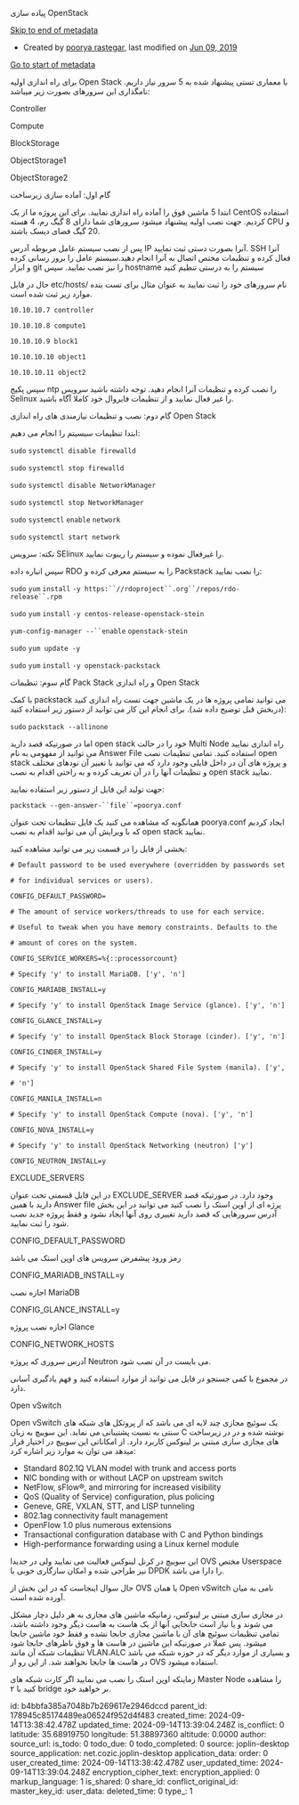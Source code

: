 پیاده سازی OpenStack

[Skip to end of metadata](https://wiki.sadad.co.ir/pages/viewpage.action?pageId=32902940#page-metadata-end)

- Created by [poorya rastegar](https://wiki.sadad.co.ir/display/~prastegar), last modified on [Jun 09, 2019](https://wiki.sadad.co.ir/pages/diffpagesbyversion.action?pageId=32902940&selectedPageVersions=3&selectedPageVersions=4 "Show changes")

[Go to start of metadata](https://wiki.sadad.co.ir/pages/viewpage.action?pageId=32902940#page-metadata-start)

برای راه اندازی اولیه Open Stack با معماری تستی پیشنهاد شده به 5 سرور نیاز داریم. نامگذاری این سرورهای بصورت زیر میباشد:

Controller

Compute

BlockStorage

ObjectStorage1

ObjectStorage2

گام اول: آماده سازی زیرساخت

ابتدا 5 ماشین فوق را آماده راه اندازی نمایید. برای این پروژه ما از یک CentOS استفاده کردیم. جهت نصب اولیه پیشنهاد میشود سرورهای شما دارای 8 گیگ رم، 4 هسته CPU و 20 گیگ فضای دیسک باشند.

پس از نصب سیستم عامل مربوطه آدرس IP آنرا بصورت دستی ثبت نمایید. SSH آنرا فعال کرده و تنظیمات مختص اتصال به آنرا انجام دهید.سیستم عامل را بروز رسانی کرده و ابزار git را نیز نصب نمایید. سپس hostname سیستم را به درستی تنظیم کنید

حال در فایل etc/hosts/ نام سرورهای خود را ثبت نمایید به عنوان مثال برای تست بنده موارد زیر ثبت شده است.

`10.10.10.7 controller`

`10.10.10.8 compute1`

`10.10.10.9 block1`

`10.10.10.10 object1`

`10.10.10.11 object2`

سپس پکیج ntp را نصب کرده و تنظیمات آنرا انجام دهید. توجه داشته باشید سرویس Selinux را غیر فعال نمایید و از تنظیمات فایروال خود کاملا آگاه باشید.

گام دوم: نصب و تنظیمات نیازمندی های راه اندازی Open Stack

ابتدا تنظیمات سیسیتم را انجام می دهیم:

`sudo` `systemctl disable firewalld`

`sudo` `systemctl stop firewalld`

`sudo` `systemctl disable NetworkManager`

`sudo` `systemctl stop NetworkManager`

`sudo` `systemctl` `enable` `network`

`sudo` `systemctl start network`

نکته: سرویس SElinux را غیرفعال نموده و سیستم را ریبوت نمایید.

سپس انباره داده RDO را به سیستم معرفی کرده و Packstack را نصب نمایید:

`sudo` `yum` `install` `-y https:``//rdoproject``.org``/repos/rdo-release``.rpm`

`sudo` `yum` `install` `-y centos-release-openstack-stein`

`yum-config-manager --``enable` `openstack-stein`

`sudo` `yum update -y`

`sudo` `yum` `install` `-y openstack-packstack`

گام سوم: تنظیمات Pack Stack و راه اندازی Open Stack

با کمک packstack می توانید تمامی پروژه ها در یک ماشین جهت تست راه اندازی کنید (دربخش قبل توضیح داده شد). برای انجام این کار می توانید از دستور زیر استفاده کنید:

`sudo` `packstack --allinone`

اما در صورتیکه قصد دارید open stack خود را در حالت Multi Node راه اندازی نمایید می توانید از مفهومی به نام Answer File استفاده کنید. تمامی تنظیمات نصب open stack و پروژه های آن در داخل فایلی وجود دارد که می توانید با تغییر آن نودهای مختلف و تنظیمات آنها را در آن تعریف کرده و به راحتی اقدام به نصب open stack نمایید.

جهت تولید این فایل از دستور زیر استفاده نمایید:

`packstack --gen-answer-``file``=poorya.conf`

همانگونه که مشاهده می کنید یک فایل تنظیمات تحت عنوان poorya.conf ایجاد کردیم که با ویرایش آن می توانید اقدام به نصب open stack نمایید.

بخشی از فایل را در قسمت زیر می توانید مشاهده کنید:

`# Default password to be used everywhere (overridden by passwords set`

`# for individual services or users).`

`CONFIG_DEFAULT_PASSWORD=`

`# The amount of service workers/threads to use for each service.`

`# Useful to tweak when you have memory constraints. Defaults to the`

`# amount of cores on the system.`

`CONFIG_SERVICE_WORKERS=%{::processorcount}`

`# Specify 'y' to install MariaDB. ['y', 'n']`

`CONFIG_MARIADB_INSTALL=y`

`# Specify 'y' to install OpenStack Image Service (glance). ['y', 'n']`

`CONFIG_GLANCE_INSTALL=y`

`# Specify 'y' to install OpenStack Block Storage (cinder). ['y', 'n']`

`CONFIG_CINDER_INSTALL=y`

`# Specify 'y' to install OpenStack Shared File System (manila). ['y',`

`# 'n']`

`CONFIG_MANILA_INSTALL=n`

`# Specify 'y' to install OpenStack Compute (nova). ['y', 'n']`

`CONFIG_NOVA_INSTALL=y`

`# Specify 'y' to install OpenStack Networking (neutron) ['y']`

`CONFIG_NEUTRON_INSTALL=y`

EXCLUDE_SERVERS

در این فایل قسمتی تحت عنوان EXCLUDE_SERVER وجود دارد. در صورتیکه قصد دارید با همین Answer file پرژه ای از اوپن استک را نصب کنید می توانید در این بخش آدرس سرورهایی که قصد دارید تغییری روی آنها ایجاد نشود و فقط پروژه جدید نصب شود را ثبت نمایید.

CONFIG_DEFAULT_PASSWORD

رمز ورود پیشفرض سرویس های اوپن استک می باشد

CONFIG_MARIADB_INSTALL=y

اجازه نصب MariaDB

CONFIG_GLANCE_INSTALL=y

اجازه نصب پروژه Glance

CONFIG_NETWORK_HOSTS

آدرس سروری که پروژه Neutron می بایست در آن نصب شود.

در مجموع با کمی جستجو در فایل می توانید از موارد استفاده کنید و فهم یادگیری آسانی دارد.

Open vSwitch

Open vSwitch یک سوئیچ مجازی چند لایه ای می باشد که از پروتکل های شبکه های سنتی به نسبت پشتیبانی می نماید. این سوییچ به زبان C نوشته شده و در در زیرساخت های مجازی سازی مبتنی بر لینوکس کاربرد دارد. از امکاناتی این سوییچ در اختیار قرار میدهد می توان به موارد زیر اشاره کرد:

- Standard 802.1Q VLAN model with trunk and access ports
- NIC bonding with or without LACP on upstream switch
- NetFlow, sFlow®, and mirroring for increased visibility
- QoS (Quality of Service) configuration, plus policing
- Geneve, GRE, VXLAN, STT, and LISP tunneling
- 802.1ag connectivity fault management
- OpenFlow 1.0 plus numerous extensions
- Transactional configuration database with C and Python bindings
- High-performance forwarding using a Linux kernel module

این سوییچ در کرنل لینوکس فعالیت می نمایید ولی در جدیدا OVS مختص Userspace نیز طراحی شده و امکان سازگاری خوبی با DPDK را دارا می باشد.

حال سوال اینجاست که در این بخش از OVS یا همان Open vSwitch نامی به میان آورده شده است.

در مجازی سازی مبتنی بر لینوکس، زمانیکه ماشین های مجازی به هر دلیل دچار مشکل می شوند و یا نیاز است جابجایی آنها از یک هاست به هاست دیگر وجود داشته باشد، تمامی تنظیمات سوئیچ های آن با ماشین مجازی جابجا نشده و فقط خود ماشین جابجا میشود. پس عملا در صورتیکه این ماشین در هاست ها و فوق ناظرهای جابجا شود تنظیمات شبکه آن مانند VLAN،‌ALC و بسیاری از موارد دیگر که در حوزه شبکه می باشد در هاست ها جابجا نخواهند شد. از این رو از OVS استفاده میشود.

زماینکه اوپن استک را نصب می نمایید اگر کارت شبکه های Master Node را مشاهده کنید با ۲ bridge بر خواهید خود.

id: b4bbfa385a7048b7b269617e2946dccd
parent_id: 178945c85174489ea06524f952d4f483
created_time: 2024-09-14T13:38:42.478Z
updated_time: 2024-09-14T13:39:04.248Z
is_conflict: 0
latitude: 35.68919750
longitude: 51.38897360
altitude: 0.0000
author: 
source_url: 
is_todo: 0
todo_due: 0
todo_completed: 0
source: joplin-desktop
source_application: net.cozic.joplin-desktop
application_data: 
order: 0
user_created_time: 2024-09-14T13:38:42.478Z
user_updated_time: 2024-09-14T13:39:04.248Z
encryption_cipher_text: 
encryption_applied: 0
markup_language: 1
is_shared: 0
share_id: 
conflict_original_id: 
master_key_id: 
user_data: 
deleted_time: 0
type_: 1